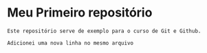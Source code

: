 # Meu Primeiro repositório

	Este repositório serve de exemplo para o curso de Git e Github.

	Adicionei uma nova linha no mesmo arquivo


